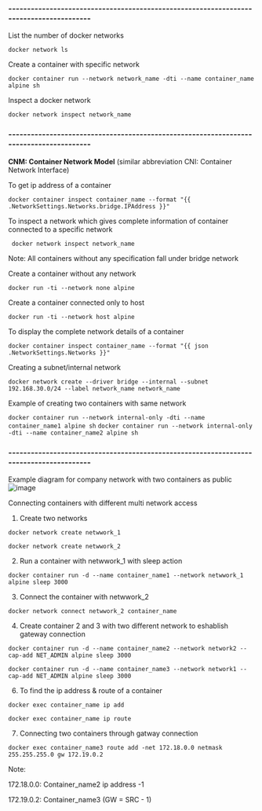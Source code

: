 ### ---------------------------------------------------------------------------------------
List the number of docker networks

``` docker network ls ```

Create a container with specific network

``` docker container run --network network_name -dti --name container_name alpine sh ```

Inspect a docker network

``` docker network inspect network_name ```
### ---------------------------------------------------------------------------------------
**CNM: Container Network Model** (similar abbreviation CNI: Container Network Interface)

To get ip address of a container

``` docker container inspect container_name --format "{{ .NetworkSettings.Networks.bridge.IPAddress }}" ```

To inspect a network which gives complete information of container connected to a specific network

```  docker network inspect network_name ```

Note: All containers without any specification fall under bridge network

Create a container without any network

``` docker run -ti --network none alpine ```

Create a container connected only to host

``` docker run -ti --network host alpine ```

To display the complete network details of a container

``` docker container inspect container_name --format "{{ json .NetworkSettings.Networks }}" ```

Creating a subnet/internal network

``` docker network create --driver bridge --internal --subnet 192.168.30.0/24 --label network_name network_name ```

Example of creating two containers with same network

``` docker container run --network internal-only -dti --name container_name1 alpine sh ```
``` docker container run --network internal-only -dti --name container_name2 alpine sh ```
### ---------------------------------------------------------------------------------------
Example diagram for company network with two containers as public
![image](https://user-images.githubusercontent.com/80840002/123650844-98ef5a00-d848-11eb-8645-6184c1bfefe0.png)

Connecting containers with different multi network access

1. Create two networks

``` docker network create netwwork_1 ```

``` docker network create netwwork_2 ```

2. Run a container with netwwork_1 with sleep action

``` docker container run -d --name container_name1 --network netwwork_1 alpine sleep 3000 ```

3. Connect the container with netwwork_2

``` docker network connect netwwork_2 container_name ```

4. Create container 2 and 3 with two different network to eshablish gateway connection

``` docker container run -d --name container_name2 --network network2 --cap-add NET_ADMIN alpine sleep 3000 ```

``` docker container run -d --name container_name3 --network network1 --cap-add NET_ADMIN alpine sleep 3000 ```

6. To find the ip address & route of a container

``` docker exec container_name ip add ```

``` docker exec container_name ip route ```

7. Connecting two containers through gatway connection

``` docker exec container_name3 route add -net 172.18.0.0 netmask 255.255.255.0 gw 172.19.0.2 ```

Note: 

172.18.0.0: Container_name2 ip address -1

172.19.0.2: Container_name3 (GW = SRC - 1)


